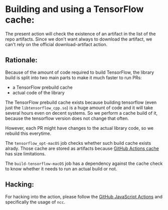 Building and using a TensorFlow cache:
======================================

The present action will check the existence of an artifact in the list of the
repo artifacts. Since we don't want always to download the artifact, we can't
rely on the official download-artifact action.

Rationale:
----------

Because of the amount of code required to build TensorFlow, the library build
is split into two main parts to make it much faster to run PRs:
 - a TensorFlow prebuild cache
 - actual code of the library

The TensorFlow prebuild cache exists because building tensorflow (even just the
`libtensorflow_cpp.so`) is a huge amount of code and it will take several hours
even on decent systems. So we perform a cache build of it, because the
tensorflow version does not change that often.

However, each PR might have changes to the actual library code, so we rebuild
this everytime.

The `tensorflow_opt-macOS` job checks whether such build cache exists alrady.
Those cache are stored as artifacts because [GitHub Actions
cache](https://docs.github.com/en/actions/guides/caching-dependencies-to-speed-up-workflows)
has size limitations.

The `build-tensorflow-macOS` job has a dependency against the cache check to
know whether it needs to run an actual build or not.

Hacking:
--------

For hacking into the action, please follow the [GitHub JavaScript
Actions](https://docs.github.com/en/actions/creating-actions/creating-a-javascript-action#commit-tag-and-push-your-action-to-github)
and specifically the usage of `ncc`.
